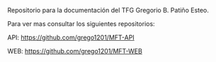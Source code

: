Repositorio para la documentación del TFG Gregorio B. Patiño Esteo.

Para ver mas consultar los siguientes repositorios:

API:
https://github.com/grego1201/MFT-API

WEB:
https://github.com/grego1201/MFT-WEB
